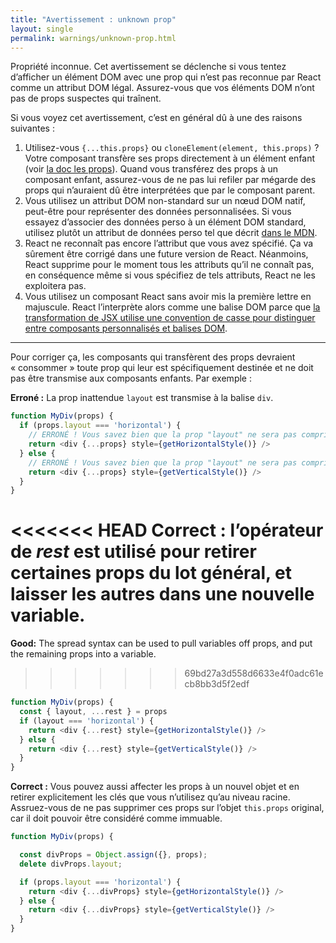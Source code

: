 ```yaml
---
title: "Avertissement : unknown prop"
layout: single
permalink: warnings/unknown-prop.html
---
```


Propriété inconnue.  Cet avertissement se déclenche si vous tentez d’afficher un élément DOM avec une prop qui n’est pas reconnue par React comme un attribut DOM légal.  Assurez-vous que vos éléments DOM n’ont pas de props suspectes qui traînent.

Si vous voyez cet avertissement, c’est en général dû à une des raisons suivantes :

1. Utilisez-vous `{...this.props}` ou `cloneElement(element, this.props)` ?  Votre composant transfère ses props directement à un élément enfant (voir [la doc les props](docs/components-and-props.html)).  Quand vous transférez des props à un composant enfant, assurez-vous de ne pas lui refiler par mégarde des props qui n’auraient dû être interprétées que par le composant parent.
2. Vous utilisez un attribut DOM non-standard sur un nœud DOM natif, peut-être pour représenter des données personnalisées.  Si vous essayez d’associer des données perso à un élément DOM standard, utilisez plutôt un attribut de données perso tel que décrit [dans le MDN](https://developer.mozilla.org/fr/docs/Apprendre/HTML/Comment/Utiliser_attributs_donnes).
3. React ne reconnaît pas encore l’attribut que vous avez spécifié.  Ça va sûrement être corrigé dans une future version de React.  Néanmoins, React supprime pour le moment tous les attributs qu’il ne connaît pas, en conséquence même si vous spécifiez de tels attributs, React ne les exploitera pas.
4. Vous utilisez un composant React sans avoir mis la première lettre en majuscule.  React l’interprète alors comme une balise DOM parce que [la transformation de JSX utilise une convention de casse pour distinguer entre composants personnalisés et balises DOM](/docs/jsx-in-depth.html#user-defined-components-must-be-capitalized).

---

Pour corriger ça, les composants qui transfèrent des props devraient « consommer » toute prop qui leur est spécifiquement destinée et ne doit pas être transmise aux composants enfants.  Par exemple :

**Erroné :** La prop inattendue `layout` est transmise à la balise `div`.

```js
function MyDiv(props) {
  if (props.layout === 'horizontal') {
    // ERRONÉ ! Vous savez bien que la prop "layout" ne sera pas comprise par <div>.
    return <div {...props} style={getHorizontalStyle()} />
  } else {
    // ERRONÉ ! Vous savez bien que la prop "layout" ne sera pas comprise par <div>.
    return <div {...props} style={getVerticalStyle()} />
  }
}
```

<<<<<<< HEAD
**Correct :** l’opérateur de _rest_ est utilisé pour retirer certaines props du lot général, et laisser les autres dans une nouvelle variable.
=======
**Good:** The spread syntax can be used to pull variables off props, and put the remaining props into a variable.
>>>>>>> 69bd27a3d558d6633e4f0adc61ecb8bb3d5f2edf

```js
function MyDiv(props) {
  const { layout, ...rest } = props
  if (layout === 'horizontal') {
    return <div {...rest} style={getHorizontalStyle()} />
  } else {
    return <div {...rest} style={getVerticalStyle()} />
  }
}
```

**Correct :** Vous pouvez aussi affecter les props à un nouvel objet et en retirer explicitement les clés que vous n’utilisez qu’au niveau racine.  Assruez-vous de ne pas supprimer ces props sur l’objet `this.props` original, car il doit pouvoir être considéré comme immuable.

```js
function MyDiv(props) {

  const divProps = Object.assign({}, props);
  delete divProps.layout;

  if (props.layout === 'horizontal') {
    return <div {...divProps} style={getHorizontalStyle()} />
  } else {
    return <div {...divProps} style={getVerticalStyle()} />
  }
}
```
